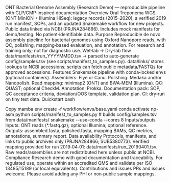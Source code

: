 ONT Bacterial Genome Assembly (Research Demo) — reproducible pipeline with GLP/GMP‑inspired documentation
Overview
Oral Treponema WGS (ONT MinION + Illumina HiSeq): legacy records (2015–2020), a verified 2019 run manifest, SOPs, and an updated Snakemake workflow for new projects.
Public data linked via NCBI (PRJNA284866). Includes mock manifests for demo/testing. No patient‑identifiable data.
Purpose
Reproducible de novo assembly pipeline for bacterial genomes using Oxford Nanopore reads, with QC, polishing, mapping‑based evaluation, and annotation.
For research and training only; not for diagnostic use.
Wet‑lab → Dry‑lab flow
data/manifests/run_YYYYMMDD.tsv → parsed to auto‑generate config/samples.tsv (see scripts/manifest_to_samples.py).
data/links/ stores lookups to NCBI accessions; scripts can fetch public metadata/FASTQs for approved accessions.
Features
Snakemake pipeline with conda‑locked envs (optional containers).
Assemblers: Flye or Canu.
Polishing: Medaka and/or Nanopolish.
Read mapping: minimap2 (ONT) and BWA‑MEM (Illumina).
QC: QUAST; optional CheckM.
Annotation: Prokka.
Documentation pack: SOP, QC acceptance criteria, deviation/OOS template, validation plan.
CI: dry‑run on tiny test data.
Quickstart
bash

Copy
mamba env create -f workflow/envs/base.yaml
conda activate np-asm
python scripts/manifest_to_samples.py  # builds config/samples.tsv from data/manifests/
snakemake --use-conda --cores 8
Inputs/outputs
Inputs: ONT reads (*.fastq.gz); optional Illumina; optional reference.
Outputs: assembled.fasta, polished.fasta, mapping BAMs, QC metrics, annotations, summary report.
Data availability
Protocols, manifests, and links to public archives only (PRJNA284866; SUB5380773).
Verified mapping provided for run 2019‑04‑01: data/manifests/run_20190401.tsv.
Raw reads/assemblies are not redistributed here unless public at NCBI.
Compliance
Research demo with good documentation and traceability. For regulated use, operate within an accredited QMS and validate per ISO 13485/15189 (or local equivalents).
Contributions and issues
PRs and issues welcome. Please avoid adding any PHI or non‑public sample mappings.
